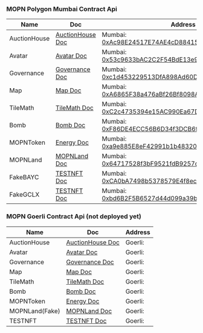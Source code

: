 ### MOPN Polygon Mumbai Contract Api

| Name         | Doc                                 | Address                                                                                                                                 |
| ------------ | ----------------------------------- | --------------------------------------------------------------------------------------------------------------------------------------- |
| AuctionHouse | [AuctionHouse Doc](AuctionHouse.md) | Mumbai: [0xAc98E24517E74AE4cD88415b44818430db8074eC](https://mumbai.polygonscan.com/address/0xAc98E24517E74AE4cD88415b44818430db8074eC) |
| Avatar       | [Avatar Doc](Avatar.md)             | Mumbai: [0x53c9633bAC2C2F54BdE13e975b3a0302700a4e08](https://mumbai.polygonscan.com/address/0x53c9633bAC2C2F54BdE13e975b3a0302700a4e08) |
| Governance   | [Governance Doc](Governance.md)     | Mumbai: [0xc1d453229513DfA898Ad60D3cB9FC9Cdbdbe28c2](https://mumbai.polygonscan.com/address/0xc1d453229513DfA898Ad60D3cB9FC9Cdbdbe28c2) |
| Map          | [Map Doc](Map.md)                   | Mumbai: [0xA6865F38a476aBf26Bf8098A65a0bF45929Fe709](https://mumbai.polygonscan.com/address/0xA6865F38a476aBf26Bf8098A65a0bF45929Fe709) |
| TileMath     | [TileMath Doc](TileMath.md)         | Mumbai: [0xC2c4735394e15AC990Ea67D2885A5953cFe773d5](https://mumbai.polygonscan.com/address/0xC2c4735394e15AC990Ea67D2885A5953cFe773d5) |
| Bomb         | [Bomb Doc](Bomb.md)                 | Mumbai: [0xF86DE4ECC56B6D34f3DCB6f8b3dA6f5e75b5C2b6](https://mumbai.polygonscan.com/address/0xF86DE4ECC56B6D34f3DCB6f8b3dA6f5e75b5C2b6) |
| MOPNToken    | [Energy Doc](MOPNToken.md)          | Mumbai: [0xa9e885E8eF42991b1b48320e74595eF5719642Ee](https://mumbai.polygonscan.com/address/0xa9e885E8eF42991b1b48320e74595eF5719642Ee) |
| MOPNLand     | [MOPNLand Doc](MOPNLand.md)         | Mumbai: [0x64717528f3bF9521fdB9257cDaC4b54164ECD5D7](https://mumbai.polygonscan.com/address/0x64717528f3bF9521fdB9257cDaC4b54164ECD5D7) |
| FakeBAYC     | [TESTNFT Doc](TESTNFT.md)           | Mumbai: [0xCA0bA7498b5378579E4f8ec744205E83B8a5095c](https://mumbai.polygonscan.com/address/0xCA0bA7498b5378579E4f8ec744205E83B8a5095c) |
| FakeGCLX     | [TESTNFT Doc](TESTNFT.md)           | Mumbai: [0xbd6B2F5B6527d44d099a39bd575314482cDFB195](https://mumbai.polygonscan.com/address/0xbd6B2F5B6527d44d099a39bd575314482cDFB195) |

### MOPN Goerli Contract Api (not deployed yet)

| Name           | Doc                                 | Address |
| -------------- | ----------------------------------- | ------- |
| AuctionHouse   | [AuctionHouse Doc](AuctionHouse.md) | Goerli: |
| Avatar         | [Avatar Doc](Avatar.md)             | Goerli: |
| Governance     | [Governance Doc](Governance.md)     | Goerli: |
| Map            | [Map Doc](Map.md)                   | Goerli: |
| TileMath       | [TileMath Doc](TileMath.md)         | Goerli: |
| Bomb           | [Bomb Doc](Bomb.md)                 | Goerli: |
| MOPNToken      | [Energy Doc](MOPNToken.md)          | Goerli: |
| MOPNLand(Fake) | [MOPNLand Doc](MOPNLand.md)         | Goerli: |
| TESTNFT        | [TESTNFT Doc](TESTNFT.md)           | Goerli: |
